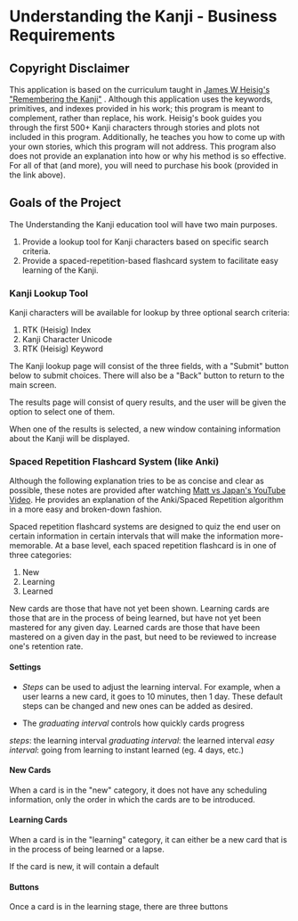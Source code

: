 # Understanding the Kanji - Business Requirements

## Copyright Disclaimer

This application is based on the curriculum taught in
[James W Heisig's "Remembering the Kanji"](https://www.amazon.com/Remembering-Kanji-Complete-Japanese-Characters/dp/0824835921)
. Although this application uses the keywords, primitives, and indexes provided in his work; this program is meant to
complement, rather than replace, his work. Heisig's book guides you through the first 500+ Kanji characters through
stories and plots not included in this program. Additionally, he teaches you how to come up with your own stories, which
this program will not address. This program also does not provide an explanation into how or why his method is so
effective. For all of that (and more), you will need to purchase his book (provided in the link above).

## Goals of the Project

The Understanding the Kanji education tool will have two main purposes.

1. Provide a lookup tool for Kanji characters based on specific search criteria.
2. Provide a spaced-repetition-based flashcard system to facilitate easy learning of the Kanji.

### Kanji Lookup Tool

Kanji characters will be available for lookup by three optional search criteria:

1. RTK (Heisig) Index
2. Kanji Character Unicode
3. RTK (Heisig) Keyword

The Kanji lookup page will consist of the three fields, with a "Submit" button below to submit choices. There will also
be a "Back" button to return to the main screen.

The results page will consist of query results, and the user will be given the option to select one of them.

When one of the results is selected, a new window containing information about the Kanji will be displayed.

### Spaced Repetition Flashcard System (like Anki)

Although the following explanation tries to be as concise and clear as possible, these notes are provided after
watching [Matt vs Japan's YouTube Video](https://www.youtube.com/watch?v=lz60qTP2Gx0). He provides an explanation of the
Anki/Spaced Repetition algorithm in a more easy and broken-down fashion.

Spaced repetition flashcard systems are designed to quiz the end user on certain information in certain intervals that
will make the information more-memorable. At a base level, each spaced repetition flashcard is in one of three
categories:

1. New
2. Learning
3. Learned

New cards are those that have not yet been shown. Learning cards are those that are in the process of being learned, but
have not yet been mastered for any given day. Learned cards are those that have been mastered on a given day in the
past, but need to be reviewed to increase one's retention rate.

#### Settings

- _Steps_ can be used to adjust the learning interval. For example, when a user learns a new card, it goes to 10
  minutes, then 1 day. These default steps can be changed and new ones can be added as desired.

- The _graduating interval_ controls how quickly cards progress 

_steps_: the learning interval
_graduating interval_: the learned interval
_easy interval_: going from learning to instant learned (eg. 4 days, etc.)

#### New Cards

When a card is in the "new" category, it does not have any scheduling information, only the order in which the cards are
to be introduced.

#### Learning Cards

When a card is in the "learning" category, it can either be a new card that is in the process of being learned or a
lapse.

If the card is new, it will contain a default

#### Buttons

Once a card is in the learning stage, there are three buttons